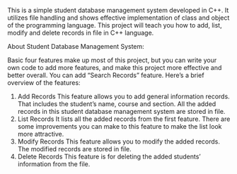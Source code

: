 
This is a simple student database management system developed in C++. It utilizes file handling and shows effective implementation of class and object of the programming language. This project will teach you how to add, list, modify and delete records in file in C++ language. 

About Student Database Management System:

Basic four features make up most of this project, but you can write your own code to add more features, and make this project more effective and better overall. You can add “Search Records” feature. Here’s a brief overview of the features:
1.	Add Records
This feature allows you to add general information records. That includes the student’s name, course and section. All the added records in this student database management system are stored in file.
2.	List Records
It lists all the added records from the first feature. There are some improvements you can make to this feature to make the list look more attractive.
3.	Modify Records
This feature allows you to modify the added records. The modified records are stored in file.
4.	Delete Records
This feature is for deleting the added students’ information from the file.
